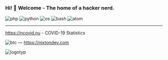 ### Hi! 👋 Welcome - The home of a hacker nerd.
![php](https://user-images.githubusercontent.com/83667327/152659833-f999c45b-0bc6-4c0e-ae1b-79697efd563e.svg)
![python](https://user-images.githubusercontent.com/83667327/152659843-ecee24e9-4f07-4d86-acf5-959844e8d9c5.svg)
![os](https://user-images.githubusercontent.com/83667327/152659846-9534104b-1a02-4155-a021-3e2438da2d7e.svg)
![bash](https://user-images.githubusercontent.com/83667327/152659847-5a6c99ad-a6a1-40db-a839-1227650aa264.svg)
![atom](https://user-images.githubusercontent.com/83667327/152659852-99410dda-a721-41c8-9e42-75534df880b7.svg)

<hr>

https://ncovid.nu - COVID-19 Statistics

![btc](https://user-images.githubusercontent.com/83667327/152659372-dd16b83b-8c86-4ef7-98e1-992e6455f97f.svg)
&mdash; https://nixtondev.com

![logotyp](https://user-images.githubusercontent.com/83667327/132955264-e7e3da10-e1ed-4acf-a543-3013a68586fa.png)

